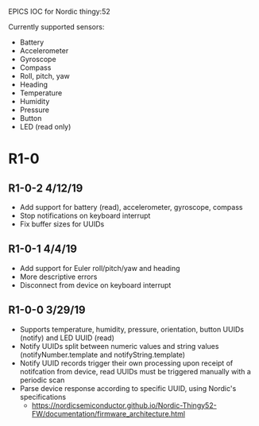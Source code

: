 EPICS IOC for Nordic thingy:52

Currently supported sensors:
- Battery
- Accelerometer
- Gyroscope
- Compass
- Roll, pitch, yaw
- Heading
- Temperature
- Humidity
- Pressure
- Button
- LED (read only)

R1-0
=================

R1-0-2 4/12/19
----

- Add support for battery (read), accelerometer, gyroscope, compass
- Stop notifications on keyboard interrupt
- Fix buffer sizes for UUIDs

R1-0-1 4/4/19
-----

- Add support for Euler roll/pitch/yaw and heading
- More descriptive errors
- Disconnect from device on keyboard interrupt

R1-0-0 3/29/19
-----

- Supports temperature, humidity, pressure, orientation, button UUIDs (notify) and LED UUID (read)
- Notify UUIDs split between numeric values and string values (notifyNumber.template and notifyString.template)
- Notify UUID records trigger their own processing upon receipt of notifcation from device, read UUIDs must be
  triggered manually with a periodic scan
- Parse device response according to specific UUID, using Nordic's specifications
	- https://nordicsemiconductor.github.io/Nordic-Thingy52-FW/documentation/firmware_architecture.html
